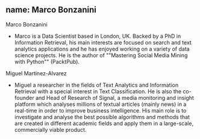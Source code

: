 name: Marco Bonzanini
---

Marco Bonzanini

- Marco is a Data Scientist based in London, UK. Backed by a PhD in Information Retrieval, his main interests are focused on search and text analytics applications and he has enjoyed working on a variety of data science projects. He is the author of ""Mastering Social Media Mining with Python"" (PacktPub).

Miguel Martinez-Alvarez

- Miguel a researcher in the fields of Text Analytics and Information Retrieval with a special interest in Text Classification. He is also the co-founder and Head of Research of Signal, a media monitoring and insight platform which analyses millions of textual articles (mainly news) in a real-time in order to improve business intelligence. His main role is to investigate and analyse the best possible algorithms and methods that are created in different academic fields and apply them in a large-scale, commercially viable product.

